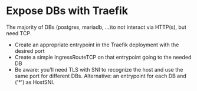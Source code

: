 # Expose DBs with Traefik

The majority of DBs (postgres, mariadb, ...)to not interact via HTTP(s), but need TCP.

- Create an appropriate entrypoint in the Traefik deployment with the desired port
- Create a simple IngressRouteTCP on that entrypoint going to the needed DB
- Be aware: you'll need TLS with SNI to recognize the host and use the same port for different DBs. Alternative: an entrypoint for each DB and ('*') as HostSNI.
